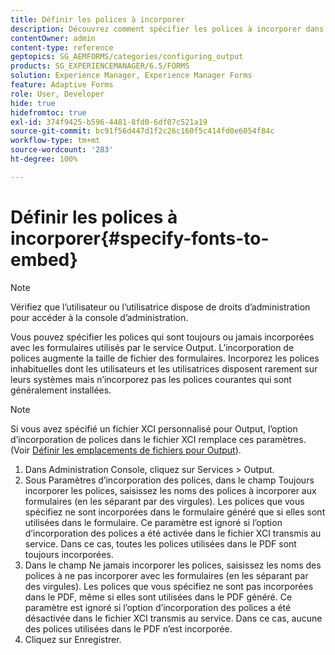 ```yaml
---
title: Définir les polices à incorporer
description: Découvrez comment spécifier les polices à incorporer dans un formulaire adaptatif. Vous pouvez spécifier les polices qui sont incorporées ou ne le sont jamais dans des formulaires générés par le service Forms.
contentOwner: admin
content-type: reference
geptopics: SG_AEMFORMS/categories/configuring_output
products: SG_EXPERIENCEMANAGER/6.5/FORMS
solution: Experience Manager, Experience Manager Forms
feature: Adaptive Forms
role: User, Developer
hide: true
hidefromtoc: true
exl-id: 374f9425-b596-4481-8fd0-6df07c521a19
source-git-commit: bc91f56d447d1f2c26c160f5c414fd0e6054f84c
workflow-type: tm+mt
source-wordcount: '283'
ht-degree: 100%

---
```


# Définir les polices à incorporer{#specify-fonts-to-embed}

>[!NOTE]
> 
> Vérifiez que l’utilisateur ou l’utilisatrice dispose de droits d’administration pour accéder à la console d’administration.

Vous pouvez spécifier les polices qui sont toujours ou jamais incorporées avec les formulaires utilisés par le service Output. L’incorporation de polices augmente la taille de fichier des formulaires. Incorporez les polices inhabituelles dont les utilisateurs et les utilisatrices disposent rarement sur leurs systèmes mais n’incorporez pas les polices courantes qui sont généralement installées.

>[!NOTE]
>
>Si vous avez spécifié un fichier XCI personnalisé pour Output, l’option d’incorporation de polices dans le fichier XCI remplace ces paramètres. (Voir [Définir les emplacements de fichiers pour Output](/help/forms/using/admin-help/specify-file-locations-output.md#specify-file-locations-for-output)).

1. Dans Administration Console, cliquez sur Services > Output.
1. Sous Paramètres d’incorporation des polices, dans le champ Toujours incorporer les polices, saisissez les noms des polices à incorporer aux formulaires (en les séparant par des virgules). Les polices que vous spécifiez ne sont incorporées dans le formulaire généré que si elles sont utilisées dans le formulaire. Ce paramètre est ignoré si l’option d’incorporation des polices a été activée dans le fichier XCI transmis au service. Dans ce cas, toutes les polices utilisées dans le PDF sont toujours incorporées.
1. Dans le champ Ne jamais incorporer les polices, saisissez les noms des polices à ne pas incorporer avec les formulaires (en les séparant par des virgules). Les polices que vous spécifiez ne sont pas incorporées dans le PDF, même si elles sont utilisées dans le PDF généré. Ce paramètre est ignoré si l’option d’incorporation des polices a été désactivée dans le fichier XCI transmis au service. Dans ce cas, aucune des polices utilisées dans le PDF n’est incorporée.
1. Cliquez sur Enregistrer.
